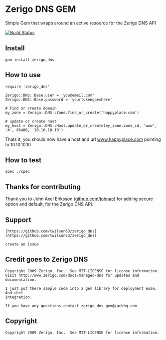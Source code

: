 # Zerigo DNS GEM

Simple Gem that wraps around an active resource for the Zerigo DNS API

[![Build Status](https://secure.travis-ci.org/twilson63/zerigo_dns.png)](http://travis-ci.org/twilson63/zerigo_dns)

## Install

    gem install zerigo_dns
    
## How to use

    require 'zerigo_dns'
    
    Zerigo::DNS::Base.user = 'you@email.com'
    Zerigo::DNS::Base.password = 'yourtokengoeshere'
    
    # Find or create domain
    my_zone = Zerigo::DNS::Zone.find_or_create('happyplace.com')
    
    # update or create host
    my_host = Zerigo::DNS::Host.update_or_create(my_zone.zone_id, 'www', 'A', 86400, '10.10.10.10')
    
Thats it, you should now have a host and url www.happyplace.com pointing to 10.10.10.10

## How to test

    spec ./spec
    
## Thanks for contributing

Thank you to John Axel Eriksson ([github.com/johnae](http://github.com/johnae)) for adding secure option and default, for the Zerigo DNS API.  


## Support

    [https://github.com/twilson63/zerigo_dns](https://github.com/twilson63/zerigo_dns)
    
    create an issue

## Credit goes to Zerigo DNS

    Copyright 2009 Zerigo, Inc.  See MIT-LICENSE for license information.
    Visit http://www.zerigo.com/docs/managed-dns for updates and documentation.

    I just put there sample code into a gem library for deployment ease. And chef
    integration.

    If you have any questions contact zerigo_dns_gem@jackhq.com


## Copyright

    Copyright 2009 Zerigo, Inc.  See MIT-LICENSE for license information.
